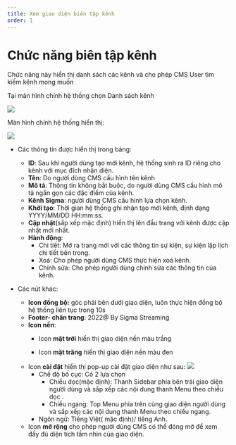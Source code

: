 ```yaml
---
title: Xem giao diện biên tập kênh
order: 1
---
```


# Chức năng biên tập kênh
Chức năng này hiển thị danh sách các kênh và cho phép CMS User tìm kiếm kênh mong muốn

 Tại màn hình chính hệ thống chọn Danh sách kênh

![](../../images\Sidebar_Channel_List.png)

Màn hình chính hệ thống hiển thị:

![](../../images\UI_channellist.png)

* Các thông tin được hiển thị trong bảng:
     * **ID**: Sau khi người dùng tạo mới kênh, hệ thống sinh ra ID riêng cho kênh với mục đích nhận diện.
     * **Tên**: Do người dùng CMS cấu hình tên kênh
     * **Mô tả**: Thông tin không bắt buộc, do người dùng CMS cấu hình mô tả ngắn gọn các đặc điểm của kênh.
     * **Kênh Sigma**: người dùng CMS cấu hình lựa chọn kênh.
     * **Khởi tạo**: Thời gian hệ thống ghi nhận tạo mới kênh, định dạng YYYY/MM/DD HH:mm:ss.
     * **Cập nhật**(sắp xếp mặc định) hiển thị lên đầu trang với kênh được cập nhật mới nhất.
     * **Hành động**:
        * Chi tiết: Mở ra trang mới với các thông tin sự kiện, sự kiện lập lịch chi tiết bên trong.
        * Xoá: Cho phép người dùng CMS thực hiện xoá kênh.
        * Chỉnh sửa: Cho phép người dùng chỉnh sửa các thông tin của kênh.

* Các nút khác:
     * **Icon đồng bộ:** góc phải bên dưới giao diện, luôn thực hiện đồng bộ hệ thống liên tục trong 10s
     * **Footer- chân trang**: 2022@ By Sigma Streaming
     * **Icon nền**:
         * Icon **mặt trời** hiển thị giao diện nền màu trắng

         * Icon **mặt trăng** hiển thị giao diện nền màu đen
     * Icon **cài đặt** hiển thị pop-up cài đặt giao diện như sau: ![](../../images\UI_Popup_Setting.png)
         * Chế độ bố cục: Có 2 lựa chọn
           *  Chiều dọc(mặc định): Thanh Sidebar phía bên trái giao diện người dùng và sắp xếp các nội dung thanh Menu theo chiều dọc .
           * Chiều ngang:  Top Menu phía trên cùng giao diện người dùng và sắp xếp các nội dung thanh Menu theo chiều ngang.
         * Ngôn ngữ: Tiếng Việt( mặc định)/ tiếng Anh.
     * Icon **mở rộng** cho phép người dùng CMS có thể đóng mở để xem đầy đủ diện tích tầm nhìn của giao diện.


